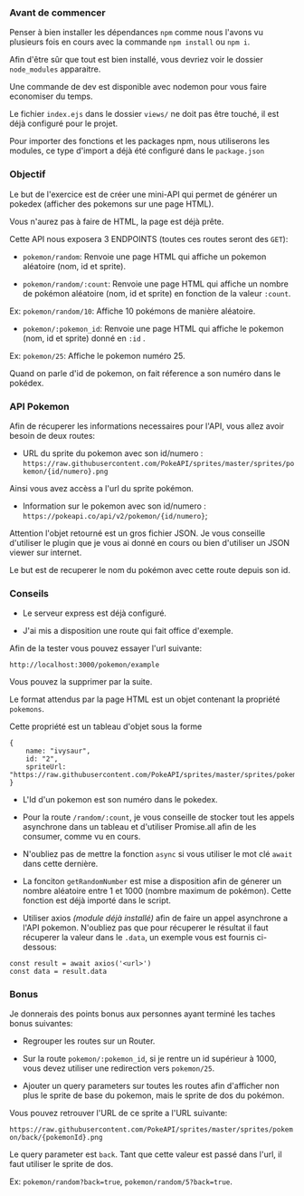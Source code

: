 ### Avant de commencer

Penser à bien installer les dépendances `npm` comme nous l'avons vu plusieurs fois en cours avec la commande `npm install` ou `npm i`.

Afin d'être sûr que tout est bien installé, vous devriez voir le dossier `node_modules` apparaitre.

Une commande de dev est disponible avec nodemon pour vous faire economiser du temps.

Le fichier `index.ejs` dans le dossier `views/` ne doit pas être touché, il est déjà configuré pour le projet.

Pour importer des fonctions et les packages npm, nous utiliserons les modules, ce type d'import a déjà été configuré dans le `package.json`

### Objectif

Le but de l'exercice est de créer une mini-API qui permet de générer un pokedex (afficher des pokemons sur une page HTML).

Vous n'aurez pas à faire de HTML, la page est déjà prête.

Cette API nous exposera 3 ENDPOINTS (toutes ces routes seront des `GET`):

- `pokemon/random`: Renvoie une page HTML qui affiche un pokemon aléatoire (nom, id et sprite).

- `pokemon/random/:count`: Renvoie une page HTML qui affiche un nombre de pokémon aléatoire (nom, id et sprite) en fonction de la valeur `:count`.

Ex: `pokemon/random/10`: Affiche 10 pokémons de manière aléatoire.

- `pokemon/:pokemon_id`: Renvoie une page HTML qui affiche le pokemon (nom, id et sprite) donné en `:id` .

Ex: `pokemon/25`: Affiche le pokemon numéro 25.

Quand on parle d'id de pokemon, on fait réference a son numéro dans le pokédex.

### API Pokemon

Afin de récuperer les informations necessaires pour l'API, vous allez avoir besoin de deux routes:

- URL du sprite du pokemon avec son id/numero : `https://raw.githubusercontent.com/PokeAPI/sprites/master/sprites/pokemon/{id/numero}.png`

Ainsi vous avez accèss a l'url du sprite pokémon.

- Information sur le pokemon avec son id/numero : `https://pokeapi.co/api/v2/pokemon/{id/numero}`;

Attention l'objet retourné est un gros fichier JSON. Je vous conseille d'utiliser le plugin que je vous ai donné en cours ou bien d'utiliser un JSON viewer sur internet.

Le but est de recuperer le nom du pokémon avec cette route depuis son id.

### Conseils

- Le serveur express est déjà configuré.

- J'ai mis a disposition une route qui fait office d'exemple.

Afin de la tester vous pouvez essayer l'url suivante:

`http://localhost:3000/pokemon/example`

Vous pouvez la supprimer par la suite.

Le format attendus par la page HTML est un objet contenant la propriété `pokemons`.

Cette propriété est un tableau d'objet sous la forme

```
{
    name: "ivysaur",
    id: "2",
    spriteUrl: "https://raw.githubusercontent.com/PokeAPI/sprites/master/sprites/pokemon/2.png"
}
```

- L'Id d'un pokemon est son numéro dans le pokedex.

- Pour la route `/random/:count`, je vous conseille de stocker tout les appels asynchrone dans un tableau et d'utiliser Promise.all afin de les consumer, comme vu en cours.

- N'oubliez pas de mettre la fonction `async` si vous utiliser le mot clé `await` dans cette dernière.

- La fonciton `getRandomNumber` est mise a disposition afin de génerer un nombre aléatoire entre 1 et 1000 (nombre maximum de pokémon). Cette fonction est déjà importé dans le script.

- Utiliser axios _(module déjà installé)_ afin de faire un appel asynchrone a l'API pokemon. N'oubliez pas que pour récuperer le résultat il faut récuperer la valeur dans le `.data`, un exemple vous est fournis ci-dessous:

```
const result = await axios('<url>')
const data = result.data
```

### Bonus

Je donnerais des points bonus aux personnes ayant terminé les taches bonus suivantes:

- Regrouper les routes sur un Router.

- Sur la route `pokemon/:pokemon_id`, si je rentre un id supérieur à 1000, vous devez utiliser une redirection vers `pokemon/25`.

- Ajouter un query parameters sur toutes les routes afin d'afficher non plus le sprite de base du pokemon, mais le sprite de dos du pokémon.

Vous pouvez retrouver l'URL de ce sprite a l'URL suivante:

`https://raw.githubusercontent.com/PokeAPI/sprites/master/sprites/pokemon/back/{pokemonId}.png`

Le query parameter est `back`. Tant que cette valeur est passé dans l'url, il faut utiliser le sprite de dos.

Ex: `pokemon/random?back=true`, `pokemon/random/5?back=true`.
